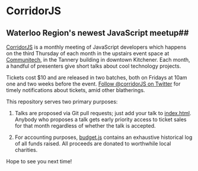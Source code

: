 CorridorJS
==========

## Waterloo Region's newest JavaScript meetup##

[CorridorJS]() is a monthly meeting of JavaScript developers which happens on the third Thursday of each month in the 
upstairs event space at [Communitech](https://www.communitech.ca/), in the Tannery building in
downtown Kitchener. Each month, a handful of presenters give short talks about
cool technology projects.

Tickets cost $10 and are released in two batches, both on Fridays at 10am one
and two weeks before the event. [Follow @corridorJS on Twitter](http://twitter.com/corridorJS) for
timely notifications about tickets, amid other blatherings.

This repository serves two primary purposes:

1. Talks are proposed via Git pull requests; just add your talk
to <a href="index.html">index.html</a>. Anybody who proposes a talk gets early priority
access to ticket sales for that month regardless of whether the talk is accepted.

2. For accounting purposes, [budget.js](budget.js) contains an exhaustive historical log
of all funds raised. All proceeds are donated to worthwhile local charities.

Hope to see you next time!
